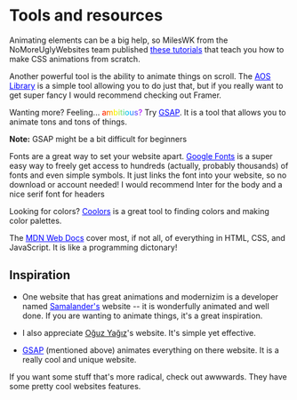 # Tools and resources

Animating elements can be a big help, so MilesWK from the NoMoreUglyWebsites team published <a style="color: blue;" href="https://support.glitch.com/t/css-animations-parts-1-3-navigation">these tutorials</a> that teach you how to make CSS animations from scratch.

Another powerful tool is the ability to animate things on scroll. The <a style="color: blue;" href="https://michalsnik.github.io/aos/">AOS Library</a> is a simple tool allowing you to do just that, but if you really want to get super fancy I would recommend checking out Framer.
    
Wanting more? Feeling... <b style="background: linear-gradient(90deg,
   rgba(255, 0, 0, 1) 0%,
   rgba(255, 255, 0, 1) 33%,
   rgba(0, 192, 255, 1) 66%,
   rgba(192, 0, 255, 1) 100%);color: transparent;-webkit-background-clip: text;-webkit-text-fill-color: transparent;font-weight: 500;">ambitious?</b> Try <a href="https://gsap.com/" style="color: blue;">GSAP</a>. It is a tool that allows you to animate tons and tons of things.

**Note:** GSAP might be a bit difficult for beginners

Fonts are a great way to set your website apart. <a style="color: blue;" href="https://fonts.google.com/">Google Fonts</a> is a super easy way to freely get access to hundreds (actually, probably thousands) of fonts and even simple symbols. It just links the font into your website, so no download or account needed! I would recommend Inter for the body and a nice serif font for headers
    
Looking for colors? <a href="https://coolors.co/" style="color: blue;">Coolors</a> is a great tool to finding colors and making color palettes.

The <a href="https://developer.mozilla.org/en-US/" style="color: blue;">MDN Web Docs</a> cover most, if not all, of everything in HTML, CSS, and JavaScript. It is like a programming dictonary! 


## Inspiration
* One website that has great animations and modernizim is a developer named <a style="color: blue" href="https://www.samcheng.co/">Samalander's</a> website -- it is wonderfully animated and well done. If you are wanting to animate things, it's a great inspiration.

* I also appreciate [Oğuz Yağız](https://oguzyagiz.com/)'s website. It's simple yet effective.

* <a href="https://gsap.com/" style="color: blue;">GSAP</a> (mentioned above) animates everything on there website. It is a really cool and unique website.


If you want some stuff that's more radical, check out awwwards. They have some pretty cool websites features.

